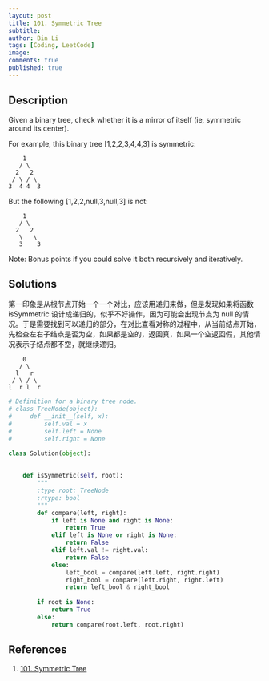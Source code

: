 ```yaml
---
layout: post
title: 101. Symmetric Tree
subtitle:
author: Bin Li
tags: [Coding, LeetCode]
image: 
comments: true
published: true
---
```


## Description
Given a binary tree, check whether it is a mirror of itself (ie, symmetric around its center).

For example, this binary tree [1,2,2,3,4,4,3] is symmetric:
```
    1
   / \
  2   2
 / \ / \
3  4 4  3
```
But the following [1,2,2,null,3,null,3] is not:
```
    1
   / \
  2   2
   \   \
   3    3
```

Note:
Bonus points if you could solve it both recursively and iteratively.

## Solutions
第一印象是从根节点开始一个一个对比，应该用递归来做，但是发现如果将函数 isSymmetric 设计成递归的，似乎不好操作，因为可能会出现节点为 null 的情况。于是需要找到可以递归的部分，在对比查看对称的过程中，从当前结点开始，先检查左右子结点是否为空，如果都是空的，返回真，如果一个空返回假，其他情况表示子结点都不空，就继续递归。

```
    0
   / \
  l   r
 / \ / \
l  r l  r
```

```python
# Definition for a binary tree node.
# class TreeNode(object):
#     def __init__(self, x):
#         self.val = x
#         self.left = None
#         self.right = None

class Solution(object):
    
        
    def isSymmetric(self, root):
        """
        :type root: TreeNode
        :rtype: bool
        """
        def compare(left, right):
            if left is None and right is None:
                return True
            elif left is None or right is None:
                return False
            elif left.val != right.val:
                return False
            else:
                left_bool = compare(left.left, right.right)
                right_bool = compare(left.right, right.left)
                return left_bool & right_bool
            
        if root is None:
            return True
        else:
            return compare(root.left, root.right)
```

## References
1. [101. Symmetric Tree](https://leetcode.com/problems/symmetric-tree/)


